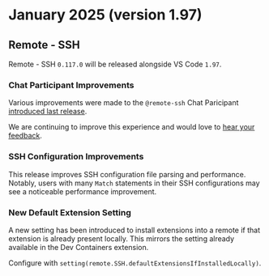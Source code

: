 # January 2025 (version 1.97)

## Remote - SSH

Remote - SSH `0.117.0` will be released alongside VS Code `1.97`.

### Chat Participant Improvements

Various improvements were made to the `@remote-ssh` Chat Paricipant [introduced last release](./v1_96.md#the-remote-ssh-chat-participant).

We are continuing to improve this experience and would love to [hear your feedback](https://github.com/microsoft/vscode-remote-release).

### SSH Configuration Improvements

 This release improves SSH configuration file parsing and performance. Notably, users with many `Match` statements in their SSH configurations may see a noticeable performance improvement.

### New Default Extension Setting

A new setting has been introduced to install extensions into a remote if that extension is already present locally. This mirrors the setting already available in the Dev Containers extension.

Configure with `setting(remote.SSH.defaultExtensionsIfInstalledLocally)`.